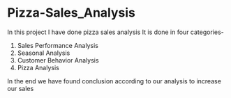 # Pizza-Sales_Analysis
In this project I have done pizza sales analysis 
It is done in four categories-
1. Sales Performance Analysis
2. Seasonal Analysis
3. Customer Behavior Analysis
4. Pizza Analysis

In the end we have found conclusion according to our analysis to increase our sales 
